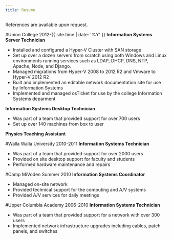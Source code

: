 ```yaml
---
title: Resume
---
```


References are available upon request.

#Union College 2012-{{ site.time | date: '%Y' }}
**Information Systems Server Technician**

* Installed and configured a Hyper-V Cluster with SAN storage
* Set up over a dozen servers from scratch using both Windows and Linux environments running services such as LDAP, DHCP, DNS, NTP, Apache, Node, and Django.
* Managed migrations from Hyper-V 2008 to 2012 R2 and Vmware to Hyper-V 2012 R2
* Built and implemented an editable network documentation site for use by Information Systems
* Implemented and managed osTicket for use by the college Information Systems deparment

**Information Systems Desktop Technician**

* Was part of a team that provided support for over 700 users
* Set up over 140 machines from box to user

**Physics Teaching Assistant**

#Walla Walla University 2010-2011
**Information Systems Technician**

* Was part of a team that provided support for over 2000 users
* Provided on site desktop support for faculty and students
* Performed hardware maintenance and repairs

#Camp MiVoden Summer 2010
**Information Systems Coordinator**

* Managed on-site network
* Provided technical support for the computing and A/V systems
* Provided A/V services for daily meetings

#Upper Columbia Academy 2006-2010
**Information Systems Technician**

* Was part of a team that provided support for a network with over 300 users
* Implemented network infrastructure upgrades including cables, patch panels, and switches
